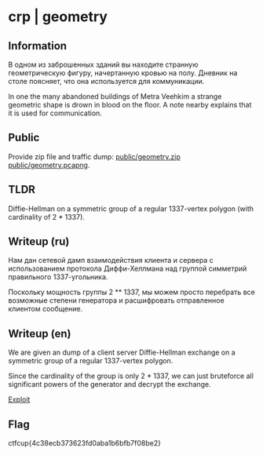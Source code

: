 # crp | geometry

## Information

В одном из заброшенных зданий вы находите странную геометрическую фигуру, начертанную кровью на полу. Дневник на столе поясняет, что она используется для коммуникации.

In one the many abandoned buildings of Metra Veehkim a strange geometric shape is drown in blood on the floor. A note nearby explains that it is used for communication.

## Public

Provide zip file and traffic dump: [public/geometry.zip](public/geometry.zip) [public/geometry.pcapng](public/geometry.pcapng).

## TLDR

Diffie-Hellman on a symmetric group of a regular 1337-vertex polygon (with cardinality of 2 * 1337).

## Writeup (ru)

Нам дан сетевой дамп взаимодействия клиента и сервера с использованием протокола Диффи-Хеллмана над группой симметрий правильного 1337-угольника.

Поскольку мощность группы 2 ** 1337, мы можем просто перебрать все возможные степени генератора и расшифровать отправленное клиентом сообщение. 

## Writeup (en)

We are given an dump of a client server Diffie-Hellman exchange on a symmetric group of a regular 1337-vertex polygon.

Since the cardinality of the group is only 2 * 1337, we can just bruteforce all significant powers of the generator and decrypt the exchange.


[Exploit](solve/solve.py)

## Flag

ctfcup{4c38ecb373623fd0aba1b6bfb7f08be2}
